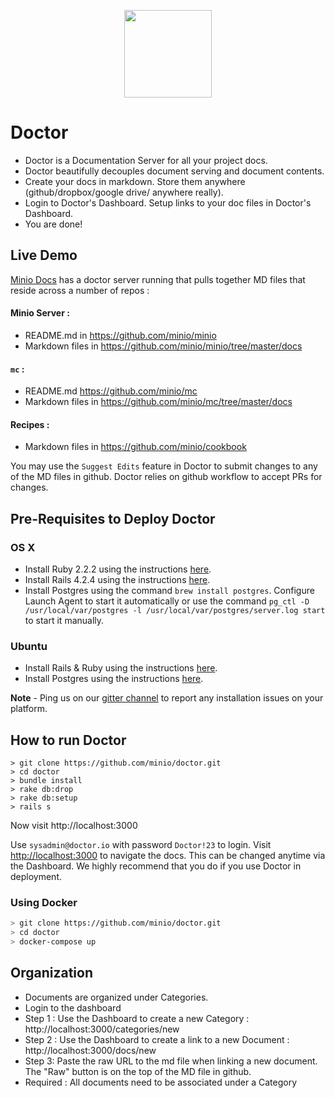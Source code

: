 <p align="center">
<img src="https://github.com/minio/doctor/blob/master/public/Doctor_logo_888x1024.png?raw=true" width="140px">
</p>

# Doctor
* Doctor is a Documentation Server for all your project docs.
* Doctor beautifully decouples document serving and document contents.
* Create your docs in markdown. Store them anywhere (github/dropbox/google drive/ anywhere really).
* Login to Doctor's Dashboard. Setup links to your doc files in Doctor's Dashboard.
* You are done!

## Live Demo
[Minio Docs](https://docs.minio.io) has a doctor server running that pulls together MD files that reside across a number of repos :
 
#### Minio Server : 
  * README.md in https://github.com/minio/minio
  * Markdown files in https://github.com/minio/minio/tree/master/docs

#### `mc` : 
  * README.md https://github.com/minio/mc
  * Markdown files in https://github.com/minio/mc/tree/master/docs

#### Recipes : 
  * Markdown files in https://github.com/minio/cookbook

You may use the `Suggest Edits` feature in Doctor to submit changes to any of the MD files in github. Doctor relies on github workflow to accept PRs for changes. 

## Pre-Requisites to Deploy Doctor

### OS X
* Install Ruby 2.2.2 using the instructions [here](https://rvm.io/rvm/install).
* Install Rails 4.2.4 using the instructions [here](https://rvm.io/rvm/install).
* Install Postgres using the command `brew install postgres`. Configure Launch Agent to start it automatically or use the command `pg_ctl -D /usr/local/var/postgres -l /usr/local/var/postgres/server.log start` to start it manually.

### Ubuntu
* Install Rails & Ruby using the instructions [here](https://www.digitalocean.com/community/tutorials/how-to-install-ruby-on-rails-on-ubuntu-14-04-using-rvm).
* Install Postgres using the instructions [here](https://www.digitalocean.com/community/tutorials/how-to-install-and-use-postgresql-on-ubuntu-14-04).

**Note** - Ping us on our [gitter channel](https://gitter.im/minio/minio) to report any installation issues on your platform.

## How to run Doctor
```
> git clone https://github.com/minio/doctor.git
> cd doctor
> bundle install
> rake db:drop
> rake db:setup
> rails s
```
Now visit http://localhost:3000

Use `sysadmin@doctor.io` with password `Doctor!23` to login. Visit [http://localhost:3000](http://localhost:3000) to navigate the docs. This can be changed anytime via the Dashboard. We highly recommend that you do if you use Doctor in deployment.

### Using Docker
```bash
> git clone https://github.com/minio/doctor.git
> cd doctor
> docker-compose up
```

## Organization
* Documents are organized under Categories.
* Login to the dashboard
* Step 1 : Use the Dashboard to create a new Category : http://localhost:3000/categories/new
* Step 2 : Use the Dashboard to create a link to a new Document : http://localhost:3000/docs/new
* Step 3: Paste the raw URL to the md file when linking a new document. The "Raw" button is on the top of the MD file in github.
* Required : All documents need to be associated under a Category
